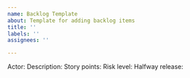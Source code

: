 ```yaml
---
name: Backlog Template
about: Template for adding backlog items
title: ''
labels: ''
assignees: ''

---
```


Actor:
Description:
Story points:
Risk level:
Halfway release:
